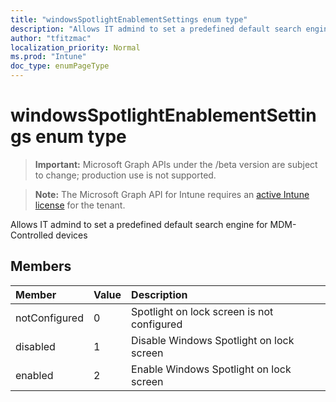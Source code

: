 ```yaml
---
title: "windowsSpotlightEnablementSettings enum type"
description: "Allows IT admind to set a predefined default search engine for MDM-Controlled devices"
author: "tfitzmac"
localization_priority: Normal
ms.prod: "Intune"
doc_type: enumPageType
---
```


# windowsSpotlightEnablementSettings enum type

> **Important:** Microsoft Graph APIs under the /beta version are subject to change; production use is not supported.

> **Note:** The Microsoft Graph API for Intune requires an [active Intune license](https://go.microsoft.com/fwlink/?linkid=839381) for the tenant.

Allows IT admind to set a predefined default search engine for MDM-Controlled devices

## Members
|Member|Value|Description|
|:---|:---|:---|
|notConfigured|0|Spotlight on lock screen is not configured|
|disabled|1|Disable Windows Spotlight on lock screen|
|enabled|2|Enable Windows Spotlight on lock screen|





